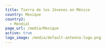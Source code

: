 ```yaml
---
title: Tierra de los Jóvenes en México
country: Mexique
country2:
  - Mondial
page_url: /media/Mexique
active: true
logo_image: /media/default-antenna-logo.png
---
```

